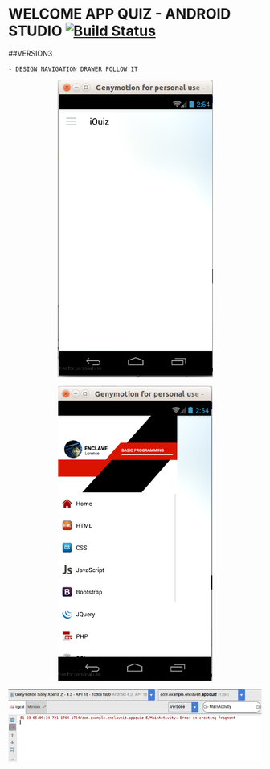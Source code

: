 # WELCOME APP QUIZ - ANDROID STUDIO [![Build Status](https://travis-ci.org/nomensa/jquery.hide-show.svg)](https://travis-ci.org/nomensa/jquery.hide-show.svg?branch=master)

##VERSION3

    - DESIGN NAVIGATION DRAWER FOLLOW IT

<p align="center">
  <img src="https://github.com/danisluis6/App-Quiz/blob/version5/1.png">
</p>
<p align="center">
  <img src="https://github.com/danisluis6/App-Quiz/blob/version5/2.png">
</p>
<p align="center">
  <img src="https://github.com/danisluis6/App-Quiz/blob/version5/3.png">
</p>
